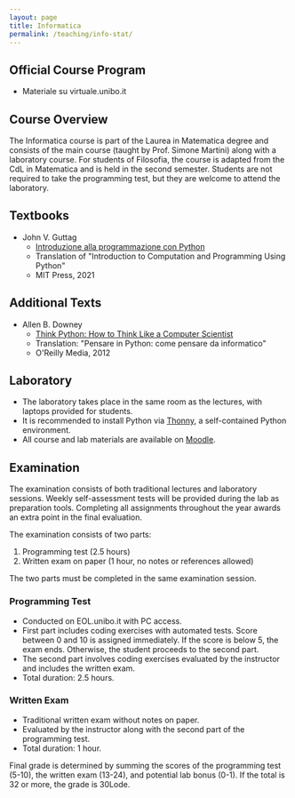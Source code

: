 ```yaml
---
layout: page
title: Informatica
permalink: /teaching/info-stat/
---
```


## Official Course Program

- Materiale su virtuale.unibo.it

## Course Overview

The Informatica course is part of the Laurea in Matematica degree and consists of the main course (taught by Prof. Simone Martini) along with a laboratory course. For students of Filosofia, the course is adapted from the CdL in Matematica and is held in the second semester. Students are not required to take the programming test, but they are welcome to attend the laboratory.

## Textbooks

- John V. Guttag
  - [Introduzione alla programmazione con Python](https://www.egeaeditore.it/ecommerce/introduzione-alla-programmazione-con-python/)
  - Translation of "Introduction to Computation and Programming Using Python"
  - MIT Press, 2021

## Additional Texts

- Allen B. Downey
  - [Think Python: How to Think Like a Computer Scientist](http://greenteapress.com/wp/think-python/)
  - Translation: "Pensare in Python: come pensare da informatico"
  - O'Reilly Media, 2012

## Laboratory

- The laboratory takes place in the same room as the lectures, with laptops provided for students.
- It is recommended to install Python via [Thonny](https://thonny.org/), a self-contained Python environment.
- All course and lab materials are available on [Moodle](https://virtuale.unibo.it/).

## Examination

The examination consists of both traditional lectures and laboratory sessions. Weekly self-assessment tests will be provided during the lab as preparation tools. Completing all assignments throughout the year awards an extra point in the final evaluation.

The examination consists of two parts:

1. Programming test (2.5 hours)
2. Written exam on paper (1 hour, no notes or references allowed)

The two parts must be completed in the same examination session.

### Programming Test

- Conducted on EOL.unibo.it with PC access.
- First part includes coding exercises with automated tests. Score between 0 and 10 is assigned immediately. If the score is below 5, the exam ends. Otherwise, the student proceeds to the second part.
- The second part involves coding exercises evaluated by the instructor and includes the written exam.
- Total duration: 2.5 hours.

### Written Exam

- Traditional written exam without notes on paper.
- Evaluated by the instructor along with the second part of the programming test.
- Total duration: 1 hour.

Final grade is determined by summing the scores of the programming test (5-10), the written exam (13-24), and potential lab bonus (0-1). If the total is 32 or more, the grade is 30Lode.

<!-- ## Previous Exam Materials

- [Past exam questions with solutions](link_to_exam_materials)
- Note: The exams are from a slightly different program and format but similar in difficulty. -->
